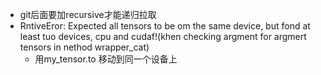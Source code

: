 - git后面要加recursive才能递归拉取
- RntiveEror: Expected all tensors to be om the same device, but fond at least tuo devices, cpu and cudaf!(khen checking argment for argmert tensors in nethod wrapper_cat)
	- 用my_tensor.to 移动到同一个设备上